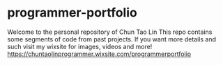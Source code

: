 # programmer-portfolio
Welcome to the personal repository of Chun Tao Lin
This repo contains some segments of code from past projects. If you want more details and such visit my wixsite for images, videos and more!
https://chuntaolinprogrammer.wixsite.com/programmerportfolio